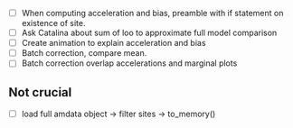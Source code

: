 - [ ] When computing acceleration and bias, preamble with if statement on existence of site.
- [ ] Ask Catalina about sum of loo to approximate full model comparison
- [ ] Create animation to explain acceleration and bias
- [ ] Batch correction, compare mean.
- [ ] Batch correction overlap accelerations and marginal plots

## Not crucial
- [ ] load full amdata object -> filter sites -> to_memory()
